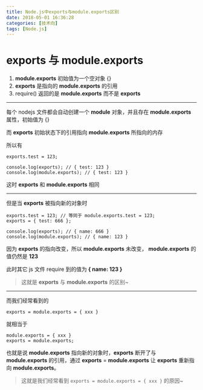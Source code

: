 ```yaml
---
title: Node.js中exports与module.exports区别
date: 2018-05-01 16:36:28
categories: [技术向]
tags: [Node.js]
---
```



# exports 与 module.exports


1. **module.exports** 初始值为一个空对象 {}
2. **exports** 是指向的 **module.exports** 的引用
3. require() 返回的是 **module.exports** 而不是 **exports**

-------------

每个 nodejs 文件都会自动创建一个 **module** 对象，并且存在 **module.exports** 属性，初始值为 {}

而 **exports** 初始状态下的引用指向 **module.exports** 所指向的内存

所以有
```
exports.test = 123;

console.log(exports); // { test: 123 }
console.log(module.exports); // { test: 123 }
```

这时 **exports** 和 **module.exports** 相同


-------------

但是当 **exports** 被指向新的对象时

```
exports.test = 123; // 等同于 module.exports.test = 123;
exports = { test: 666 };

console.log(exports); // { name: 666 }
console.log(module.exports); // { name: 123 }
```

因为 **exports** 的指向改变，所以 **module.exports** 未改变， **module.exports** 的值仍然是 **123**

此时其它 js 文件 require 到的值为 **{ name: 123 }**

> 这就是 **exports** 与 **module.exports** 的区别~

-------------

而我们经常看到的
```
exports = module.exports = { xxx }
```
就相当于
```
module.exports = { xxx }
exports = module.exports;
```

也就是说 **module.exports** 指向新的对象时，**exports** 断开了与 **module.exports** 的引用，通过 **exports** = **module.exports** 让 **exports** 重新指向 **module.exports**。



> 这就是我们经常看到 ```exports = module.exports = { xxx }``` 的原因~